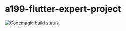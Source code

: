 # a199-flutter-expert-project

[![Codemagic build status](https://api.codemagic.io/apps/61835e1f15ccba639f01eb28/61835f4e15ccbaffc089b0ad/status_badge.svg)](https://codemagic.io/apps/61835e1f15ccba639f01eb28/61835f4e15ccbaffc089b0ad/latest_build)
